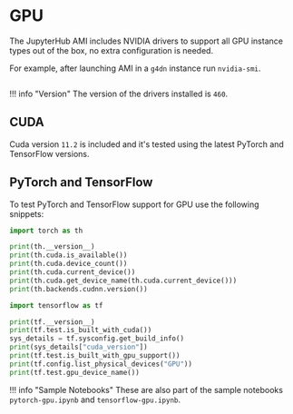 # GPU

The JupyterHub AMI includes NVIDIA drivers to support all GPU instance types
out of the box, no extra configuration is needed.

For example, after launching AMI in a `g4dn` instance run `nvidia-smi`.

```
```

!!! info "Version"
    The version of the drivers installed is `460`.

## CUDA

Cuda version `11.2` is included and it's tested using the latest PyTorch and TensorFlow versions.

## PyTorch and TensorFlow

To test PyTorch and TensorFlow support for GPU use the following snippets:

```python
import torch as th

print(th.__version__)
print(th.cuda.is_available())
print(th.cuda.device_count())
print(th.cuda.current_device())
print(th.cuda.get_device_name(th.cuda.current_device()))
print(th.backends.cudnn.version())
```

```python
import tensorflow as tf

print(tf.__version__)
print(tf.test.is_built_with_cuda())
sys_details = tf.sysconfig.get_build_info()
print(sys_details["cuda_version"])
print(tf.test.is_built_with_gpu_support())
print(tf.config.list_physical_devices("GPU"))
print(tf.test.gpu_device_name())
```

!!! info "Sample Notebooks"
    These are also part of the sample notebooks `pytorch-gpu.ipynb` and `tensorflow-gpu.ipynb`.
